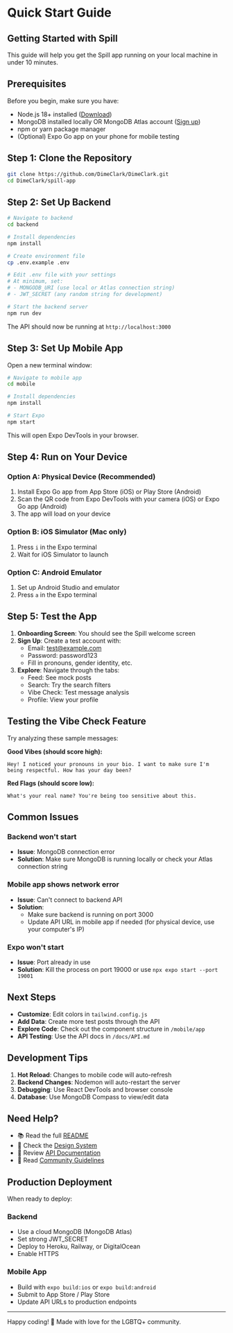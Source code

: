 # Quick Start Guide

## Getting Started with Spill

This guide will help you get the Spill app running on your local machine in under 10 minutes.

## Prerequisites

Before you begin, make sure you have:
- Node.js 18+ installed ([Download](https://nodejs.org))
- MongoDB installed locally OR MongoDB Atlas account ([Sign up](https://www.mongodb.com/cloud/atlas))
- npm or yarn package manager
- (Optional) Expo Go app on your phone for mobile testing

## Step 1: Clone the Repository

```bash
git clone https://github.com/DimeClark/DimeClark.git
cd DimeClark/spill-app
```

## Step 2: Set Up Backend

```bash
# Navigate to backend
cd backend

# Install dependencies
npm install

# Create environment file
cp .env.example .env

# Edit .env file with your settings
# At minimum, set:
# - MONGODB_URI (use local or Atlas connection string)
# - JWT_SECRET (any random string for development)

# Start the backend server
npm run dev
```

The API should now be running at `http://localhost:3000`

## Step 3: Set Up Mobile App

Open a new terminal window:

```bash
# Navigate to mobile app
cd mobile

# Install dependencies
npm install

# Start Expo
npm start
```

This will open Expo DevTools in your browser.

## Step 4: Run on Your Device

### Option A: Physical Device (Recommended)
1. Install Expo Go app from App Store (iOS) or Play Store (Android)
2. Scan the QR code from Expo DevTools with your camera (iOS) or Expo Go app (Android)
3. The app will load on your device

### Option B: iOS Simulator (Mac only)
1. Press `i` in the Expo terminal
2. Wait for iOS Simulator to launch

### Option C: Android Emulator
1. Set up Android Studio and emulator
2. Press `a` in the Expo terminal

## Step 5: Test the App

1. **Onboarding Screen**: You should see the Spill welcome screen
2. **Sign Up**: Create a test account with:
   - Email: test@example.com
   - Password: password123
   - Fill in pronouns, gender identity, etc.
3. **Explore**: Navigate through the tabs:
   - Feed: See mock posts
   - Search: Try the search filters
   - Vibe Check: Test message analysis
   - Profile: View your profile

## Testing the Vibe Check Feature

Try analyzing these sample messages:

**Good Vibes (should score high):**
```
Hey! I noticed your pronouns in your bio. I want to make sure I'm being respectful. How has your day been?
```

**Red Flags (should score low):**
```
What's your real name? You're being too sensitive about this.
```

## Common Issues

### Backend won't start
- **Issue**: MongoDB connection error
- **Solution**: Make sure MongoDB is running locally or check your Atlas connection string

### Mobile app shows network error
- **Issue**: Can't connect to backend API
- **Solution**: 
  - Make sure backend is running on port 3000
  - Update API URL in mobile app if needed (for physical device, use your computer's IP)

### Expo won't start
- **Issue**: Port already in use
- **Solution**: Kill the process on port 19000 or use `npx expo start --port 19001`

## Next Steps

- **Customize**: Edit colors in `tailwind.config.js`
- **Add Data**: Create more test posts through the API
- **Explore Code**: Check out the component structure in `/mobile/app`
- **API Testing**: Use the API docs in `/docs/API.md`

## Development Tips

1. **Hot Reload**: Changes to mobile code will auto-refresh
2. **Backend Changes**: Nodemon will auto-restart the server
3. **Debugging**: Use React DevTools and browser console
4. **Database**: Use MongoDB Compass to view/edit data

## Need Help?

- 📚 Read the full [README](../README.md)
- 🎨 Check the [Design System](./docs/DESIGN.md)
- 🔌 Review [API Documentation](./docs/API.md)
- 👥 Read [Community Guidelines](./docs/COMMUNITY_GUIDELINES.md)

## Production Deployment

When ready to deploy:

### Backend
- Use a cloud MongoDB (MongoDB Atlas)
- Set strong JWT_SECRET
- Deploy to Heroku, Railway, or DigitalOcean
- Enable HTTPS

### Mobile App
- Build with `expo build:ios` or `expo build:android`
- Submit to App Store / Play Store
- Update API URLs to production endpoints

---

Happy coding! 💜 Made with love for the LGBTQ+ community.
